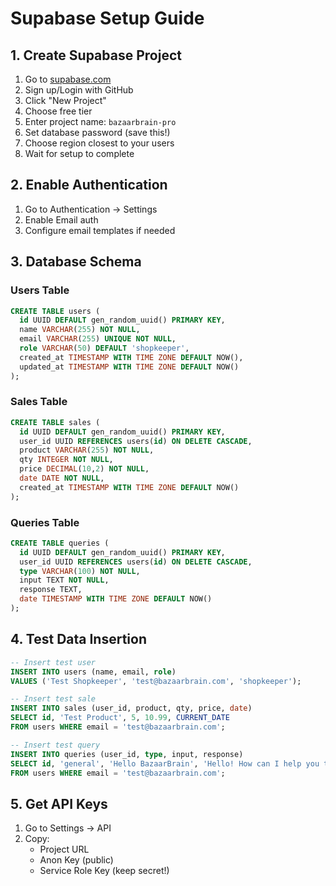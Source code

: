 # Supabase Setup Guide

## 1. Create Supabase Project
1. Go to [supabase.com](https://supabase.com)
2. Sign up/Login with GitHub
3. Click "New Project"
4. Choose free tier
5. Enter project name: `bazaarbrain-pro`
6. Set database password (save this!)
7. Choose region closest to your users
8. Wait for setup to complete

## 2. Enable Authentication
1. Go to Authentication → Settings
2. Enable Email auth
3. Configure email templates if needed

## 3. Database Schema

### Users Table
```sql
CREATE TABLE users (
  id UUID DEFAULT gen_random_uuid() PRIMARY KEY,
  name VARCHAR(255) NOT NULL,
  email VARCHAR(255) UNIQUE NOT NULL,
  role VARCHAR(50) DEFAULT 'shopkeeper',
  created_at TIMESTAMP WITH TIME ZONE DEFAULT NOW(),
  updated_at TIMESTAMP WITH TIME ZONE DEFAULT NOW()
);
```

### Sales Table
```sql
CREATE TABLE sales (
  id UUID DEFAULT gen_random_uuid() PRIMARY KEY,
  user_id UUID REFERENCES users(id) ON DELETE CASCADE,
  product VARCHAR(255) NOT NULL,
  qty INTEGER NOT NULL,
  price DECIMAL(10,2) NOT NULL,
  date DATE NOT NULL,
  created_at TIMESTAMP WITH TIME ZONE DEFAULT NOW()
);
```

### Queries Table
```sql
CREATE TABLE queries (
  id UUID DEFAULT gen_random_uuid() PRIMARY KEY,
  user_id UUID REFERENCES users(id) ON DELETE CASCADE,
  type VARCHAR(100) NOT NULL,
  input TEXT NOT NULL,
  response TEXT,
  date TIMESTAMP WITH TIME ZONE DEFAULT NOW()
);
```

## 4. Test Data Insertion
```sql
-- Insert test user
INSERT INTO users (name, email, role) 
VALUES ('Test Shopkeeper', 'test@bazaarbrain.com', 'shopkeeper');

-- Insert test sale
INSERT INTO sales (user_id, product, qty, price, date)
SELECT id, 'Test Product', 5, 10.99, CURRENT_DATE
FROM users WHERE email = 'test@bazaarbrain.com';

-- Insert test query
INSERT INTO queries (user_id, type, input, response)
SELECT id, 'general', 'Hello BazaarBrain', 'Hello! How can I help you today?'
FROM users WHERE email = 'test@bazaarbrain.com';
```

## 5. Get API Keys
1. Go to Settings → API
2. Copy:
   - Project URL
   - Anon Key (public)
   - Service Role Key (keep secret!)
